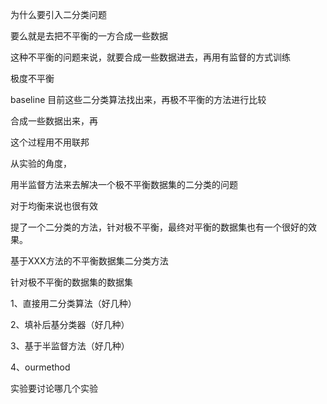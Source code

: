 为什么要引入二分类问题

要么就是去把不平衡的一方合成一些数据

这种不平衡的问题来说，就要合成一些数据进去，再用有监督的方式训练



极度不平衡



baseline 目前这些二分类算法找出来，再极不平衡的方法进行比较

合成一些数据出来，再



这个过程用不用联邦



从实验的角度，

用半监督方法来去解决一个极不平衡数据集的二分类的问题

对于均衡来说也很有效

提了一个二分类的方法，针对极不平衡，最终对平衡的数据集也有一个很好的效果。

基于XXX方法的不平衡数据集二分类方法

针对极不平衡的数据集的数据集





1、直接用二分类算法（好几种）

2、填补后基分类器（好几种）

3、基于半监督方法（好几种）

4、ourmethod



实验要讨论哪几个实验
